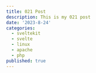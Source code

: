 ```yaml
---
title: 021 Post
description: This is my 021 post
date: '2023-8-24'
categories:
  - sveltekit
  - svelte
  - linux
  - apache
  - php
published: true
---
```



